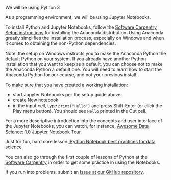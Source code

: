 We will be using Python 3

As a programming environment, we will be using Jupyter Notebooks.

To install Python and Jupyter Notebooks, follow the 
[Software Carpentry Setup instructions](https://swcarpentry.github.io/python-novice-gapminder/setup/)
for installing the Anaconda distribution. Using Anaconda greatly simplifies the installation process,
especially on Windows and when it comes to obtaining the non-Python dependencies.

Note: the setup on Windows instructs you to make the Anaconda Python the default Python on your system. 
If you already have another Python installation that you want to keep as a default, you can choose not to make
the Anaconda Python a default one. You will need to learn how to start the Anaconda Python for our course, and
not your previous install.

To make sure that you have created a working installation:
  - start Jupyter Notebooks per the setup guide above
  - create New notebook
  - in the input cell, type `print("Hello")` and press Shift-Enter (or click the Play menu button). 
    You should see `Hello` printed in the Out cell.

For a more descriptive introduction into the concepts and user interface of the Jupyter Notebooks, 
you can watch, for instance, 
[Awesome Data Science: 1.0 Jupyter Notebook Tour](https://www.youtube.com/watch?v=e9cSF3eVQv0).

Just for fun, hard core lesson [IPython Notebook best practices for data science](https://www.youtube.com/watch?v=JI1HWUAyJHE) 

You can also go through the first couple of lessons of Python at the [Software Carpentry](https://swcarpentry.github.io/python-novice-gapminder/) in order to get some
practice in using the Notebooks.

If you run into problems, submit an [Issue at our GitHub repository](https://github.com/SmartKidsForScience/SKS-PyCS/issues).

